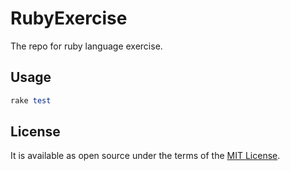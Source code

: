 # RubyExercise

The repo for ruby language exercise.

## Usage

```ruby
rake test
```

## License

It is available as open source under the terms of the [MIT License](http://opensource.org/licenses/MIT).
